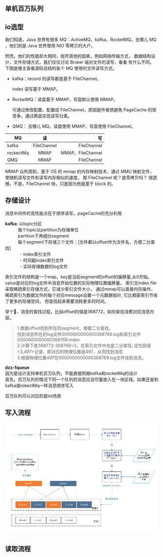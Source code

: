 ## 单机百万队列

## io选型
我们知道，Java 世界有很多 MQ：ActiveMQ，kafka，RocketMQ，去哪儿 MQ
，他们则是 Java 世界使用 NIO 零拷贝的大户。

然而，他们的性能却大相同，抛开其他的因素，例如网络传输方式，
数据结构设计，文件存储方式，我们仅仅讨论 Broker 端对文件的读写，看看
有什么不同。
下图是楼主查看源码总结的各个 MQ 使用的文件读写方式。

- kafka：record 的读写都是基于 FileChannel。

  index 读写基于 MMAP。

- RocketMQ：读盘基于 MMAP，写盘默认使用 MMAP。

   可通过修改配置，配置成 FileChannel，原因是作者想避免 
   PageCache 的锁竞争，通过两层实现读写分离。

- QMQ： 去哪儿 MQ，读盘使用 MMAP，写盘使用 FileChannel。


| MQ            | 读            | 写           |
| ------------  |:-------------:| ------------:|
| kafka         | FileChannel   | FileChannel  |
| rockectMq     | MMAP          | MMAP、FileChannel|
| QMQ           | MMAP          | FileChannel  |

MMAP 众所周知，基于 OS 的 mmap 的内存映射技术，通过 MMU 映射文件，
使随机读写文件和读写内存相似的速度。
那 FileChannel 呢？是零拷贝吗？
很遗憾，不是。FileChannel 快，只是因为他是基于 block 的。

## 存储设计
消息中间件的高性能点在于顺序读写，pageCache的充分利用

**kafka**: 以topic分区  
&ensp;&ensp;&ensp;&ensp;&ensp;&ensp;每个topic以partition为存储单位  
&ensp;&ensp;&ensp;&ensp;&ensp;&ensp;partition下再细分segment  
&ensp;&ensp;&ensp;&ensp;&ensp;&ensp;每个segment下存储三个文件：[文件都以offset作为文件名，方便二分查找]  
&ensp;&ensp;&ensp;&ensp;&ensp;&ensp;&ensp;- index索引文件  
&ensp;&ensp;&ensp;&ensp;&ensp;&ensp;&ensp;- 时间戳index索引文件  
&ensp;&ensp;&ensp;&ensp;&ensp;&ensp;&ensp;- 实际存储数据的log文件

索引文件的结构是一个map，key是当前segment的offset的偏移量,从0开始。
value是对应的log文件中消息开始位置的实际物理位置偏移量。
索引文index file采取稀疏索引存储方式，它减少索引文件大小，
通过mmap可以直接内存操作，
稀疏索引为数据文件的每个对应message设置一个元数据指针,
它比稠密索引节省了更多的存储空间，
但查找起来需要消耗更多的时间。

举个🌰，消息的查找过程，比如offset的值是368772，如何查找消费对应消息内容。  
> 1.根据offset找到所在的segment，根据二分查找，  
找到消息所在的log文件0000000000000368769.log和索引文件0000000000000368769.index  
2.计算下差368772-368769=3，在索引文件中也是二分查找,
定位到是<3,497>记录，即对应的物理位置是497，从而找到消息  
3.根据物理位置497在0000000000000368769.log文件找到消息。

**dzz-fqueue**  
因为是设计支持单机百万队列，不能直接照搬kafka和rocketMq的设计  
首先，百万队列的情况下同一个队列的消息应该尽量放入在一块区域，如果还是和kafka或rokectMq一样消息顺序写入  

百万队列可以对应的是lot场景



## 写入流程
![写入流程](./writeFlow.png "写入流程")
## 读取流程